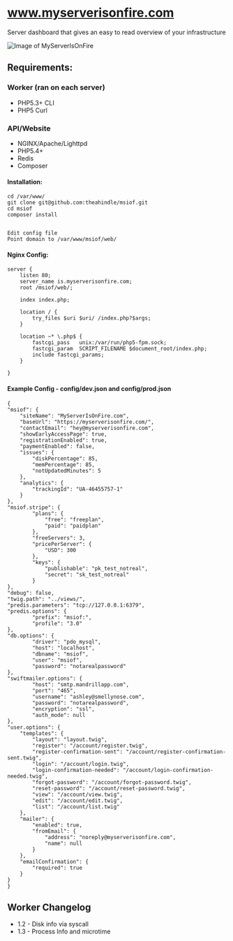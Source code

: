 www.myserverisonfire.com
=====

Server dashboard that gives an easy to read overview of your infrastructure

![Image of MyServerIsOnFire](https://raw.githubusercontent.com/theahindle/msiof/master/web/images/screenshot.png)


## Requirements:


### Worker (ran on each server)
* PHP5.3+ CLI
* PHP5 Curl

### API/Website 
* NGINX/Apache/Lighttpd
* PHP5.4+
* Redis
* Composer

#### Installation:
```
cd /var/www/
git clone git@github.com:theahindle/msiof.git
cd msiof
composer install


Edit config file
Point domain to /var/www/msiof/web/
```

#### Nginx Config:
```
server {
    listen 80;
    server_name is.myserverisonfire.com;
    root /msiof/web/;

    index index.php;

    location / {
        try_files $uri $uri/ /index.php?$args;
    }

    location ~* \.php$ {
        fastcgi_pass   unix:/var/run/php5-fpm.sock;
        fastcgi_param  SCRIPT_FILENAME $document_root/index.php;
        include fastcgi_params;
    }

}
```

#### Example Config - config/dev.json and config/prod.json
```
{
"msiof": {
	"siteName": "MyServerIsOnFire.com",
	"baseUrl": "https://myserverisonfire.com/",
	"contactEmail": "hey@myserverisonfire.com",
	"showEarlyAccessPage": true,
	"registrationEnabled": true,
	"paymentEnabled": false,
	"issues": {
		"diskPercentage": 85,
		"memPercentage": 85,
		"notUpdatedMinutes": 5
	},
	"analytics": {
		"trackingId": "UA-46455757-1"
	}
},
"msiof.stripe": {
		"plans": {
			"free": "freeplan",
			"paid": "paidplan"
		},
		"freeServers": 3,
		"pricePerServer": {
			"USD": 300
		},
		"keys": {
			"publishable": "pk_test_notreal",
			"secret": "sk_test_notreal"
		}
},
"debug": false,
"twig.path": "../views/",
"predis.parameters": "tcp://127.0.0.1:6379",
"predis.options": {
		"prefix": "msiof:",
		"profile": "3.0"
},
"db.options": {
		"driver": "pdo_mysql",
		"host": "localhost",
		"dbname": "msiof",
		"user": "msiof",
		"password": "notarealpassword"
},
"swiftmailer.options": {
		"host": "smtp.mandrillapp.com",
		"port": "465",
		"username": "ashley@smellynose.com",
		"password": "notarealpassword",
		"encryption": "ssl",
		"auth_mode": null
},
"user.options": {
	"templates": {
		"layout": "layout.twig",
		"register": "/account/register.twig",
		"register-confirmation-sent": "/account/register-confirmation-sent.twig",
		"login": "/account/login.twig",
		"login-confirmation-needed": "/account/login-confirmation-needed.twig",
		"forgot-password": "/account/forgot-password.twig",
		"reset-password": "/account/reset-password.twig",
		"view": "/account/view.twig",
		"edit": "/account/edit.twig",
		"list": "/account/list.twig"
	},
	"mailer": {
		"enabled": true,
		"fromEmail": {
			"address": "noreply@myserverisonfire.com",
			"name": null
		}
	},
	"emailConfirmation": {
		"required": true
	}
}
}
```


Worker Changelog
----------------

* 1.2 - Disk info via syscall
* 1.3 - Process Info and microtime